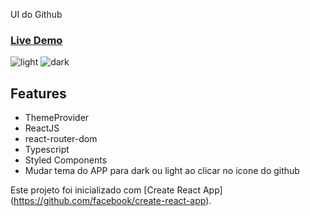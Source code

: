  UI do Github

### [Live Demo](https://nostalgic-northcutt-1b6e49.netlify.app)
![light](https://user-images.githubusercontent.com/38596921/91944291-37b43400-ecd4-11ea-8214-ba0891f320aa.png)
![dark](https://user-images.githubusercontent.com/38596921/91944292-384cca80-ecd4-11ea-9184-afd23337c1e3.png)



## Features
* ThemeProvider
* ReactJS 
* react-router-dom
* Typescript
* Styled Components
* Mudar tema do APP para dark ou light ao clicar no icone do github  

Este projeto foi inicializado com [Create React App] (https://github.com/facebook/create-react-app).

